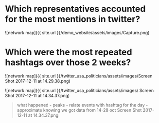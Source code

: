 # Which representatives accounted for the most mentions in twitter?
  
 ![network map]({{ site.url }}/demo_website/assets/images/Capture.png)  


# Which were the most repeated hashtags over those 2 weeks?

 ![network map]({{ site.url }}/twitter_usa_politicians/assets/images/Screen Shot 2017-12-11 at 14.29.38.png) 
 
 ![network map]({{ site.url }}/twitter_usa_politicians/assets/images/ Screen Shot 2017-12-11 at 14.34.37.png) 

> what happened - peaks - relate events with hashtag for the day - approximate knowing we got data from 14-28 oct
 Screen Shot 2017-12-11 at 14.34.37.png
